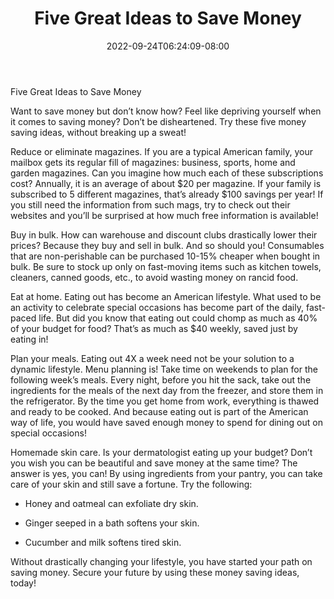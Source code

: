 ﻿---
title: "Five Great Ideas to Save Money"
date: 2022-09-24T06:24:09-08:00
description: "Family Budget Tips for Web Success"
featured_image: "/images/Family Budget.jpg"
tags: ["Family Budget"]
---

Five Great Ideas to Save Money

Want to save money but don’t know how?  Feel like depriving yourself when it comes to saving money?  Don’t be disheartened.  Try these five money saving ideas, without breaking up a sweat!

Reduce or eliminate magazines.  If you are a typical American family, your mailbox gets its regular fill of magazines: business, sports, home and garden magazines.  Can you imagine how much each of these subscriptions cost?  Annually, it is an average of about $20 per magazine.  If your family is subscribed to 5 different magazines, that’s already $100 savings per year!  If you still need the information from such mags, try to check out their websites and you’ll be surprised at how much free information is available! 

Buy in bulk.  How can warehouse and discount clubs drastically lower their prices?  Because they buy and sell in bulk.  And so should you! Consumables that are non-perishable can be purchased 10-15% cheaper when bought in bulk.  Be sure to stock up only on fast-moving items such as kitchen towels, cleaners, canned goods, etc., to avoid wasting money on rancid food.

Eat at home.  Eating out has become an American lifestyle.  What used to be an activity to celebrate special occasions has become part of the daily, fast-paced life.  But did you know that eating out could chomp as much as 40% of your budget for food?  That’s as much as $40 weekly, saved just by eating in!  

Plan your meals.  Eating out 4X a week need not be your solution to a dynamic lifestyle.  Menu planning is! Take time on weekends to plan for the following week’s meals.  Every night, before you hit the sack, take out the ingredients for the meals of the next day from the freezer, and store them in the refrigerator.  By the time you get home from work, everything is thawed and ready to be cooked.  And because eating out is part of the American way of life, you would have saved enough money to spend for dining out on special occasions!

Homemade skin care.  Is your dermatologist eating up your budget? Don’t you wish you can be beautiful and save money at the same time? The answer is yes, you can!  By using ingredients from your pantry, you can take care of your skin and still save a fortune.  Try the following:

- Honey and oatmeal can exfoliate dry skin.

- Ginger seeped in a bath softens your skin.

- Cucumber and milk softens tired skin.

Without drastically changing your lifestyle, you have started your path on saving money.  Secure your future by using these money saving ideas, today! 

